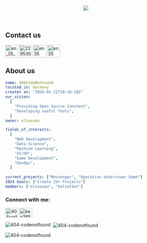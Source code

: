 <h1 align="center">
    <img src="https://readme-typing-svg.herokuapp.com/?font=Righteous&size=35&center=true&vCenter=true&width=500&height=70&duration=4000&lines=MWelcome+at+404CodeNotFound+👋!;The+best+development+Studio!" />
</h1>

<br/>

## Contact us
<p align="left">
<a href="https://twitter.com/elias35_35" target="blank"><img align="center" src="https://skillicons.dev/icons?i=twitter" alt="en_35_35" height="40" width="40" /></a>
<a href="https://stackoverflow.com/users/22953084" target="blank"><img align="center" src="https://skillicons.dev/icons?i=stackoverflow" alt="22953084" height="40" width="40" /></a>
<a href="https://github.com/404codenotfound/.github/issues" target="blank"><img align="center" src="https://skillicons.dev/icons?i=github" alt="en35" height="40" width="40" /></a>
<a href="https://discord.gg/eaa385XYgg" target="blank"><img align="center" src="https://skillicons.dev/icons?i=discord" alt="en35" height="40" width="40" /></a>
</p>

## About us
```yaml
name: 404CodeNotFound
located_in: Germany
createt at: "2024-01-21T18:18:18Z"
our_vision:
  [
    "Providing Open Source Conntent",
    "Developing useful Tools",
  ]
owner: eliasnau

fields_of_interests:
  [
    "Web Development",
    "Data Science",
    "Machine Learning",
    "UI/UX",
    "Game Development",
    "DevOps",
  ]
  
current_projects: ["Messenger", "Operation Undercover Game"]
2024 Goals: ["Create 25+ Projects"]
members: ["eliasnau", "belsetbut"]
```


<h3 align="left">Connect with me:</h3>
<p align="left">
<a href="https://www.youtube.com/c/404codenotfound" target="blank"><img align="center" src="https://raw.githubusercontent.com/rahuldkjain/github-profile-readme-generator/master/src/images/icons/Social/youtube.svg" alt="404codenotfound" height="30" width="40" /></a>
<a href="https://www.hackerearth.com/eaa385xygg" target="blank"><img align="center" src="https://raw.githubusercontent.com/rahuldkjain/github-profile-readme-generator/master/src/images/icons/Social/hackerearth.svg" alt="eaa385xygg" height="30" width="40" /></a>
</p>

<p><img align="left" src="https://github-readme-stats.vercel.app/api/top-langs?username=404-codenotfound&show_icons=true&locale=en&layout=compact" alt="404-codenotfound" /></p>

<p>&nbsp;<img align="center" src="https://github-readme-stats.vercel.app/api?username=404-codenotfound&show_icons=true&locale=en" alt="404-codenotfound" /></p>

<p><img align="center" src="https://github-readme-streak-stats.herokuapp.com/?user=404-codenotfound&" alt="404-codenotfound" /></p>
